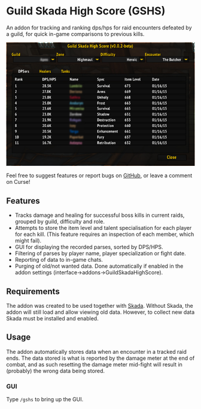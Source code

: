 # Guild Skada High Score (GSHS)

An addon for tracking and ranking dps/hps for raid encounters defeated by a guild, for quick in-game comparisons to previous kills.

![Screenshot](.github/screenshot-gshs-elvui.png)

Feel free to suggest features or report bugs on [GitHub](https://github.com/verath/GuildSkadaHighScore/issues), or leave a comment on Curse!

## Features

* Tracks damage and healing for successful boss kills in current raids, grouped by guild, difficulty and role.
* Attempts to store the item level and talent specialisation for each player for each kill. (This feature requires an inspection of each member, which might fail).
* GUI for displaying the recorded parses, sorted by DPS/HPS.
* Filtering of parses by player name, player specialization or fight date.
* Reporting of data to in-game chats.
* Purging of old/not wanted data. Done automatically if enabled in the addon settings (interface->addons->GuildSkadaHighScore).

## Requirements
The addon was created to be used together with [Skada](https://mods.curse.com/addons/wow/skada). Without Skada, the addon will still load and allow viewing old data. However, to collect new data Skada must be installed and enabled.

## Usage
The addon automatically stores data when an encounter in a tracked raid ends. The data stored is what is reported by the damage meter at the end of combat, and as such resetting the damage meter mid-fight will result in (probably) the wrong data being stored.

### GUI
Type `/gshs` to bring up the GUI.
